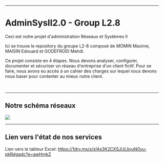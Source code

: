 <hr>

# AdminSysII2.0 - Group L2.8

<p>Ceci est notre projet d'administration Réseaux et Systèmes II</p>

Ici se trouve le repository du groupe L2-8 composé de MOMIN Maxime, MAISIN Edouard et GODEFROID Mehdi.

Ce projet consiste en 4 étapes. Nous devons analyser, configurer, documenter et sécuriser un réseau d'entreprise d'un client fictif.
Pour se faire, nous avons eu accès à un cahier des charges sur lequel nous devons nous baser pour contenter au mieux notre client.

<br>
<hr>

## Notre schéma réseaux

<img src="https://github.com/edouardmais1/AdminSysII2.0/blob/main/IMG/ArchitectureNetwork.png">

<br>
<hr>

## Lien vers l'état de nos services

Lien vers le tableur Excel: https://1drv.ms/x/s!As3K2CXSJULIjyuN0yu-pkRdggdc?e=awHmkZ

<br>
